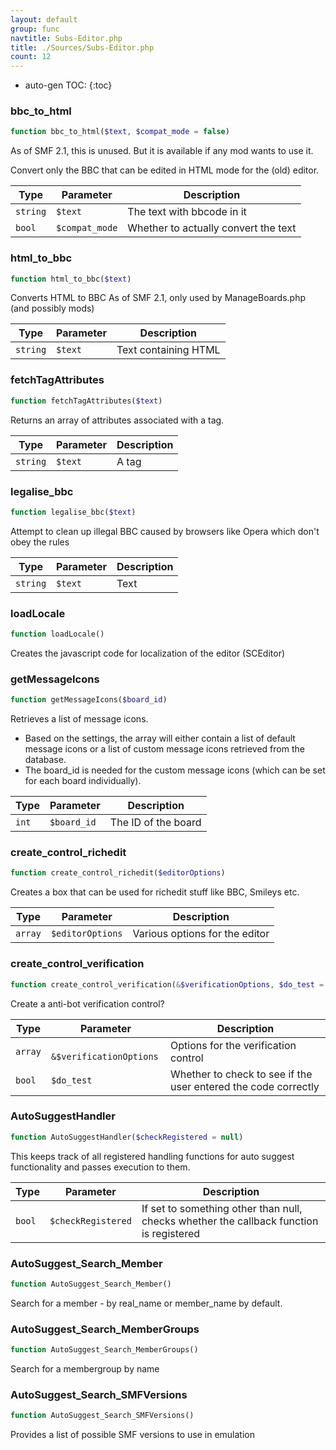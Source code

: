 ```yaml
---
layout: default
group: func
navtitle: Subs-Editor.php
title: ./Sources/Subs-Editor.php
count: 12
---
```

* auto-gen TOC:
{:toc}
### bbc_to_html

```php
function bbc_to_html($text, $compat_mode = false)
```
As of SMF 2.1, this is unused. But it is available if any mod wants to use it.

Convert only the BBC that can be edited in HTML mode for the (old) editor.

Type|Parameter|Description
---|---|---
`string`|`$text`|The text with bbcode in it
`bool`|`$compat_mode`|Whether to actually convert the text

### html_to_bbc

```php
function html_to_bbc($text)
```
Converts HTML to BBC
As of SMF 2.1, only used by ManageBoards.php (and possibly mods)



Type|Parameter|Description
---|---|---
`string`|`$text`|Text containing HTML

### fetchTagAttributes

```php
function fetchTagAttributes($text)
```
Returns an array of attributes associated with a tag.



Type|Parameter|Description
---|---|---
`string`|`$text`|A tag

### legalise_bbc

```php
function legalise_bbc($text)
```
Attempt to clean up illegal BBC caused by browsers like Opera which don't obey the rules



Type|Parameter|Description
---|---|---
`string`|`$text`|Text

### loadLocale

```php
function loadLocale()
```
Creates the javascript code for localization of the editor (SCEditor)



### getMessageIcons

```php
function getMessageIcons($board_id)
```
Retrieves a list of message icons.

- Based on the settings, the array will either contain a list of default
  message icons or a list of custom message icons retrieved from the database.
- The board_id is needed for the custom message icons (which can be set for
  each board individually).

Type|Parameter|Description
---|---|---
`int`|`$board_id`|The ID of the board

### create_control_richedit

```php
function create_control_richedit($editorOptions)
```
Creates a box that can be used for richedit stuff like BBC, Smileys etc.



Type|Parameter|Description
---|---|---
`array`|`$editorOptions`|Various options for the editor

### create_control_verification

```php
function create_control_verification(&$verificationOptions, $do_test = false)
```
Create a anti-bot verification control?



Type|Parameter|Description
---|---|---
`array`|` &$verificationOptions`|Options for the verification control
`bool`|`$do_test`|Whether to check to see if the user entered the code correctly

### AutoSuggestHandler

```php
function AutoSuggestHandler($checkRegistered = null)
```
This keeps track of all registered handling functions for auto suggest functionality and passes execution to them.



Type|Parameter|Description
---|---|---
`bool`|`$checkRegistered`|If set to something other than null, checks whether the callback function is registered

### AutoSuggest_Search_Member

```php
function AutoSuggest_Search_Member()
```
Search for a member - by real_name or member_name by default.



### AutoSuggest_Search_MemberGroups

```php
function AutoSuggest_Search_MemberGroups()
```
Search for a membergroup by name



### AutoSuggest_Search_SMFVersions

```php
function AutoSuggest_Search_SMFVersions()
```
Provides a list of possible SMF versions to use in emulation



